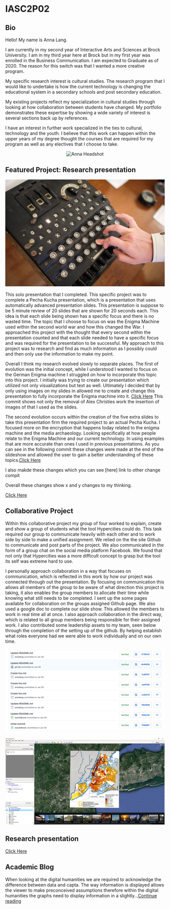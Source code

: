 # IASC2P02

## Bio 

<p> Hello! My name is Anna Lang. 

  I am currently in my second year of Interactive Arts and Sciences at Brock University. I am in my third year here at Brock but in my first year was enrolled in the Business Communication. I am expected to Graduate as of 2020. The reason for this switch was that I wanted a more creative program. 

  My specific research interest is cultural studies. The research program that I would like to undertake is how the current technology is changing the educational system in a secondary schools and post secondary education. 

  My existing projects reflect my specialization in cultural studies through looking at how collaboration between students have changed. My portfolio demonstrates these expertise by showing a wide variety of interest is several sections back up by references. 

  I have an interest in further work specialized in the ties to cultural, technology and the youth. I believe that this work can happen within the upper years of my degree thought the courses that are required for my program as well as any electives that I choose to take. </p> 

<p align="center">
  <img src="AL OWP003.jpg" alt="Anna Headshot" />
</p>

## Featured Project:  Research presentation  

<p align="center">
  <img src="enigma.jpg" alt="Enigma Machine Photo" />
</p> 

This solo presentation that I completed. This specific project was to complete a Pecha Kucha presentation, which is a presentation that uses automatically advanced presentation slides. This presentation is suppose to be 5 minute review of 20 slides that are shown for 20 seconds each. This idea is that each slide being shown has a specific focus and there is no wasted time. The topic that I choose to focus on was the Enigma Machine used within the second world war and how this changed the War. I approached this project with the thought that every second within the presentation counted and that each slide needed to have a specific focus and was required for the presentation to be successful. My approach to this project was to research and find as much information as I possibly could and then only use the information to make my point. 


Overall I think my research evolved slowly to separate places. The first  of evolution was the initial concept, while I understood I wanted to focus on the German Enigma machine I struggled on how to incorporate this topic into this project. I initially was trying to create our presentation which utilized not only visualizations but text as well. Ultimately I decided that by only using images on my slides in allowed me to create and change this presentation to fully incorporate the Enigma machine into it. [Click Here](https://github.com/annalang/IASC2P02/commit/94e1765264714adcadd3543133c50bda776adc3b)  This commit shows not only the removal of Alex Christies work the insertion of images of that I used as the slides. 

The second evolution occurs within the creation of the five extra slides to take this presentation firm the required project to an actual Pecha Kucha.  I focused more on the encryption that happens today related to the enigma machine and the media archaeology.  Looking specifically at how people relate to the Enigma Machine and our current technology. In using examples that are more accurate than ones I used in previous presentations. As you can see in the following commit these changes were made at the end of the slideshow and allowed the user to gain a better understanding of these topics.[Click Here](https://github.com/annalang/IASC2P02/commit/5a7423610eaebbf0c1f89d3fe846778f838ed11a)


I also makde these changes which you can see [here] link to other change compit 

Overall these changes show x and y changes to my thinking. 

[Click Here](reveal/index.html)

## Collaborative Project 

  Within this collaborative project my group of four worked to explain, create and show a group of students what the tool Hypercities could do. This task required our group to communicate heavily with each other and to work side by side to make a unified assignment. We relied on the the site Github to communicate and post parts of the project. We also communicated in the form of a group chat on the social media platform Facebook. We found that not only that Hypercities was a more difficult concept to grasp but the tool its self was extreme hard to use. 

I personally approach collaboration in a way that focuses on communication, which is reflected in this work by how our project was connected through out the presentation. By focusing on communication this allows all members of the group to be aware of what direction this project is taking, it also enables the group members to allocate their time while knowing what still needs to be completed. I sent up the some pages available for collaboration on the groups assigned Github page. We also used a google doc to complete our slide show. This allowed the members to work in real time all at once. I also approach collaboration in the direct way, which is related to all group members being responsible for their assigned work. I also contributed some leadership assets to my team, seen below through the completion of the setting up of the github. By helping establish what roles everyone had we were able to work individually and on our own time.  

<p align="center">
  <img src="Screen Shot 2018-04-14 at 12.37.37 PM.png" alt="screenshot from githubt" />
</p>

<p align="center">
  <img src="hypercitiesex.PNG" alt="Example of Hypercities" />
</p>


## Research presentation 

[Click Here](reveal/index.html)


## Academic Blog

When looking at the digital humanities we are required to acknowledge the difference between data and capta. The way information is displayed allows the viewer to make preconceived assumptions therefore within the digital humanities the graphs need to display information in a slightly...[Continue reading](publishblogpost.md)
